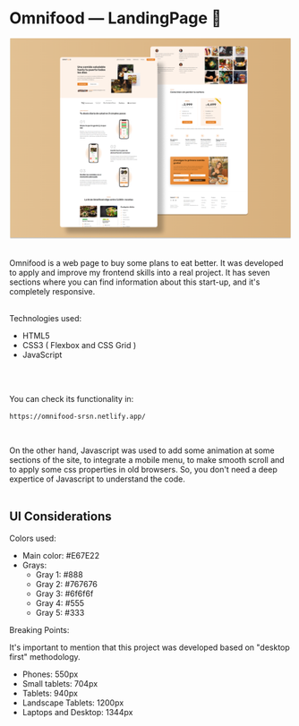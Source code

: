 # Omnifood &mdash; LandingPage 🍝

<img src="./img/design/coverpage.png" alt="Coverpage Omnifood" width=700/>
<br />
<br />

Omnifood is a web page to buy some plans to eat better. It was developed to apply and improve my frontend skills into a real project. It has seven sections where you can find information about this start-up, and it's completely responsive.
<br />
<br />

Technologies used: 

  * HTML5
  * CSS3 ( Flexbox and CSS Grid )
  * JavaScript
<br />
<br />

You can check its functionality in: 
```
https://omnifood-srsn.netlify.app/
```
<br />

On the other hand, Javascript was used to add some animation at some sections of the site, to integrate a mobile menu, to make smooth scroll and to apply some css properties in old browsers. So, you don't need a deep expertice of Javascript to understand the code.
<br />
<br />

## UI Considerations

Colors used: 
  * Main color: #E67E22
  * Grays:   
    * Gray 1: #888
    * Gray 2: #767676
    * Gray 3: #6f6f6f
    * Gray 4: #555
    * Gray 5: #333

Breaking Points: 

It's important to mention that this project was developed based on "desktop first" methodology.

  * Phones: 550px 
  * Small tablets: 704px
  * Tablets: 940px
  * Landscape Tablets: 1200px
  * Laptops and Desktop: 1344px

<br />
<br />
